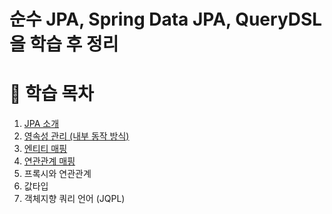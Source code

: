 # 순수 JPA, Spring Data JPA, QueryDSL을 학습 후 정리

# 📄 학습 목차
1. [JPA 소개](https://wirehaired-garnet-c0c.notion.site/1-JPA-20d100d2b08f8162b4a8da37122be9fb?source=copy_link)
2. [영속성 관리 (내부 동작 방식)](https://wirehaired-garnet-c0c.notion.site/2-20e100d2b08f8075a99ce3bdea53509f?source=copy_link)
3. [엔티티 매핑](https://wirehaired-garnet-c0c.notion.site/3-20e100d2b08f80d18871d2049e2bf49a?source=copy_link)
4. [연관관계 매핑](https://wirehaired-garnet-c0c.notion.site/4-211100d2b08f80edbe17c7bf50e0c71f?source=copy_link)
5. 프록시와 연관관계
6. 값타입
7. 객체지향 쿼리 언어 (JQPL) 
